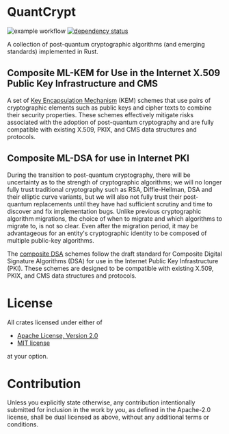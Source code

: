 # QuantCrypt

![example workflow](https://github.com/codespree/quantcrypt/actions/workflows/rust.yml/badge.svg) [![dependency status](https://deps.rs/repo/github/codespree/quantcrypt/status.svg)](https://deps.rs/repo/github/codespree/quantcrypt)

A collection of post-quantum cryptographic algorithms (and emerging standards) implemented in Rust.

## Composite ML-KEM for Use in the Internet X.509 Public Key Infrastructure and CMS

A set of [Key Encapsulation Mechanism](https://lamps-wg.github.io/draft-composite-kem/draft-ietf-lamps-pq-composite-kem.html) (KEM) schemes that use pairs of cryptographic elements such as public keys and cipher texts to combine their security properties. These schemes effectively mitigate risks associated with the adoption of post-quantum cryptography and are fully compatible with existing X.509, PKIX, and CMS data structures and protocols.

## Composite ML-DSA for use in Internet PKI

During the transition to post-quantum cryptography, there will be uncertainty as to the strength of cryptographic algorithms; we will no longer fully trust traditional cryptography such as RSA, Diffie-Hellman, DSA and their elliptic curve variants, but we will also not fully trust their post-quantum replacements until they have had sufficient scrutiny and time to discover and fix implementation bugs. Unlike previous cryptographic algorithm migrations, the choice of when to migrate and which algorithms to migrate to, is not so clear. Even after the migration period, it may be advantageous for an entity's cryptographic identity to be composed of multiple public-key algorithms.

The [composite DSA](https://www.ietf.org/archive/id/draft-ounsworth-pq-composite-sigs-13.html#RFC8017) schemes follow the draft standard for Composite Digital Signature Algorithms (DSA) for use in the Internet Public Key Infrastructure (PKI). These schemes are designed to be compatible with existing X.509, PKIX, and CMS data structures and protocols.

# License

All crates licensed under either of
- [Apache License, Version 2.0](http://www.apache.org/licenses/LICENSE-2.0)
- [MIT license](http://opensource.org/licenses/MIT)

at your option.

# Contribution

Unless you explicitly state otherwise, any contribution intentionally submitted for inclusion in the work by you, as defined in the Apache-2.0 license, shall be dual licensed as above, without any additional terms or conditions.

